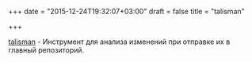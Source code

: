 +++
date = "2015-12-24T19:32:07+03:00"
draft = false
title = "talisman"

+++

<p><a href="https://github.com/thoughtworks/talisman">talisman</a>&nbsp;- Инструмент для анализа изменений при отправке их в главный репозиторий.</p>

